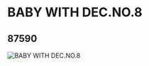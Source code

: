 # BABY WITH DEC.NO.8
## 87590
![BABY WITH DEC.NO.8](https://lc-www-live-s.legocdn.com/media/bricks/5/2/6023422.jpg)